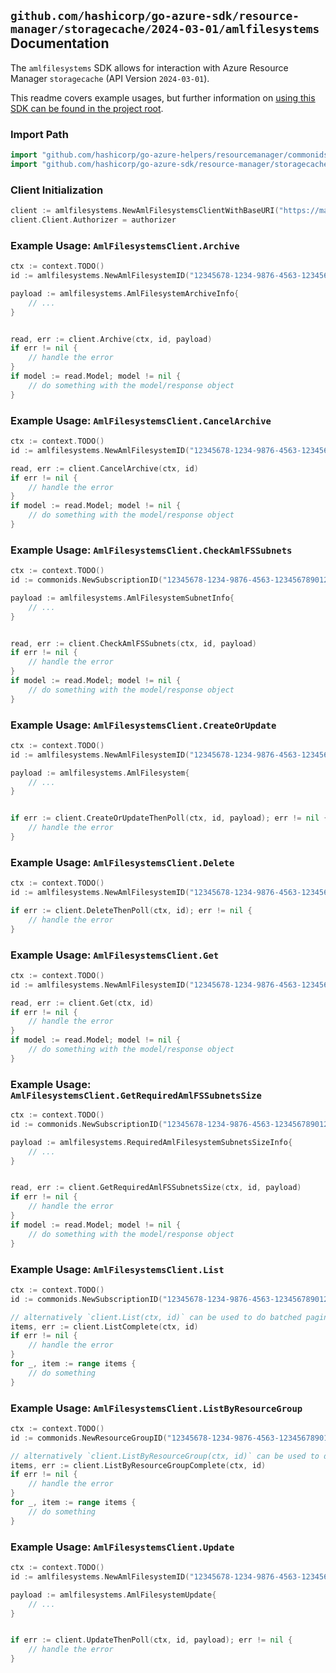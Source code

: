 
## `github.com/hashicorp/go-azure-sdk/resource-manager/storagecache/2024-03-01/amlfilesystems` Documentation

The `amlfilesystems` SDK allows for interaction with Azure Resource Manager `storagecache` (API Version `2024-03-01`).

This readme covers example usages, but further information on [using this SDK can be found in the project root](https://github.com/hashicorp/go-azure-sdk/tree/main/docs).

### Import Path

```go
import "github.com/hashicorp/go-azure-helpers/resourcemanager/commonids"
import "github.com/hashicorp/go-azure-sdk/resource-manager/storagecache/2024-03-01/amlfilesystems"
```


### Client Initialization

```go
client := amlfilesystems.NewAmlFilesystemsClientWithBaseURI("https://management.azure.com")
client.Client.Authorizer = authorizer
```


### Example Usage: `AmlFilesystemsClient.Archive`

```go
ctx := context.TODO()
id := amlfilesystems.NewAmlFilesystemID("12345678-1234-9876-4563-123456789012", "example-resource-group", "amlFilesystemValue")

payload := amlfilesystems.AmlFilesystemArchiveInfo{
	// ...
}


read, err := client.Archive(ctx, id, payload)
if err != nil {
	// handle the error
}
if model := read.Model; model != nil {
	// do something with the model/response object
}
```


### Example Usage: `AmlFilesystemsClient.CancelArchive`

```go
ctx := context.TODO()
id := amlfilesystems.NewAmlFilesystemID("12345678-1234-9876-4563-123456789012", "example-resource-group", "amlFilesystemValue")

read, err := client.CancelArchive(ctx, id)
if err != nil {
	// handle the error
}
if model := read.Model; model != nil {
	// do something with the model/response object
}
```


### Example Usage: `AmlFilesystemsClient.CheckAmlFSSubnets`

```go
ctx := context.TODO()
id := commonids.NewSubscriptionID("12345678-1234-9876-4563-123456789012")

payload := amlfilesystems.AmlFilesystemSubnetInfo{
	// ...
}


read, err := client.CheckAmlFSSubnets(ctx, id, payload)
if err != nil {
	// handle the error
}
if model := read.Model; model != nil {
	// do something with the model/response object
}
```


### Example Usage: `AmlFilesystemsClient.CreateOrUpdate`

```go
ctx := context.TODO()
id := amlfilesystems.NewAmlFilesystemID("12345678-1234-9876-4563-123456789012", "example-resource-group", "amlFilesystemValue")

payload := amlfilesystems.AmlFilesystem{
	// ...
}


if err := client.CreateOrUpdateThenPoll(ctx, id, payload); err != nil {
	// handle the error
}
```


### Example Usage: `AmlFilesystemsClient.Delete`

```go
ctx := context.TODO()
id := amlfilesystems.NewAmlFilesystemID("12345678-1234-9876-4563-123456789012", "example-resource-group", "amlFilesystemValue")

if err := client.DeleteThenPoll(ctx, id); err != nil {
	// handle the error
}
```


### Example Usage: `AmlFilesystemsClient.Get`

```go
ctx := context.TODO()
id := amlfilesystems.NewAmlFilesystemID("12345678-1234-9876-4563-123456789012", "example-resource-group", "amlFilesystemValue")

read, err := client.Get(ctx, id)
if err != nil {
	// handle the error
}
if model := read.Model; model != nil {
	// do something with the model/response object
}
```


### Example Usage: `AmlFilesystemsClient.GetRequiredAmlFSSubnetsSize`

```go
ctx := context.TODO()
id := commonids.NewSubscriptionID("12345678-1234-9876-4563-123456789012")

payload := amlfilesystems.RequiredAmlFilesystemSubnetsSizeInfo{
	// ...
}


read, err := client.GetRequiredAmlFSSubnetsSize(ctx, id, payload)
if err != nil {
	// handle the error
}
if model := read.Model; model != nil {
	// do something with the model/response object
}
```


### Example Usage: `AmlFilesystemsClient.List`

```go
ctx := context.TODO()
id := commonids.NewSubscriptionID("12345678-1234-9876-4563-123456789012")

// alternatively `client.List(ctx, id)` can be used to do batched pagination
items, err := client.ListComplete(ctx, id)
if err != nil {
	// handle the error
}
for _, item := range items {
	// do something
}
```


### Example Usage: `AmlFilesystemsClient.ListByResourceGroup`

```go
ctx := context.TODO()
id := commonids.NewResourceGroupID("12345678-1234-9876-4563-123456789012", "example-resource-group")

// alternatively `client.ListByResourceGroup(ctx, id)` can be used to do batched pagination
items, err := client.ListByResourceGroupComplete(ctx, id)
if err != nil {
	// handle the error
}
for _, item := range items {
	// do something
}
```


### Example Usage: `AmlFilesystemsClient.Update`

```go
ctx := context.TODO()
id := amlfilesystems.NewAmlFilesystemID("12345678-1234-9876-4563-123456789012", "example-resource-group", "amlFilesystemValue")

payload := amlfilesystems.AmlFilesystemUpdate{
	// ...
}


if err := client.UpdateThenPoll(ctx, id, payload); err != nil {
	// handle the error
}
```
